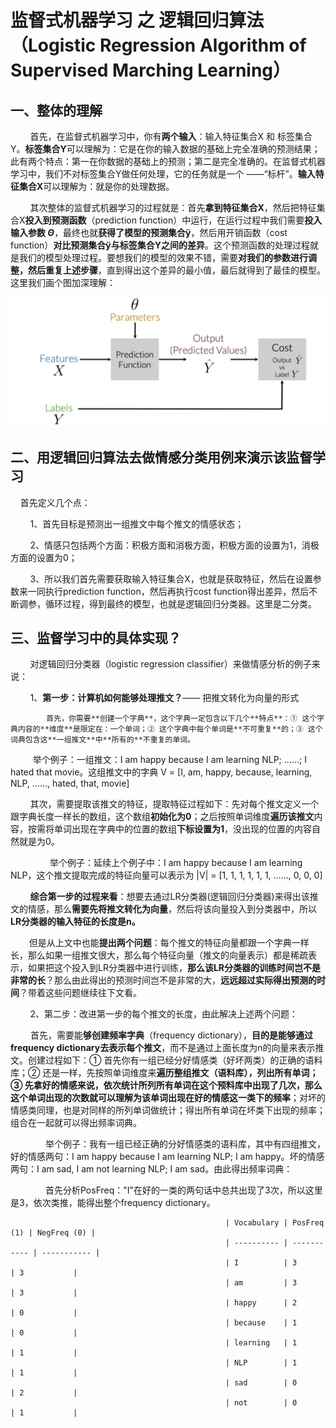 # 监督式机器学习 之 逻辑回归算法（Logistic Regression Algorithm of Supervised Marching Learning）

## 一、整体的理解

        首先，在监督式机器学习中，你有**两个输入**：输入特征集合X 和 标签集合Y。**标签集合Y**可以理解为：它是在你的输入数据的基础上完全准确的预测结果；此有两个特点：第一在你数据的基础上的预测；第二是完全准确的。在监督式机器学习中，我们不对标签集合Y做任何处理，它的任务就是一个 ——“标杆”。**输入特征集合X**可以理解为：就是你的处理数据。

        其次整体的监督式机器学习的过程就是：首先**拿到特征集合X**，然后把特征集合X**投入到预测函数**（prediction function）中运行，在运行过程中我们需要**投入输入参数 $Θ$**，最终也就**获得了模型的预测集合ÿ**，然后用开销函数（cost function）**对比预测集合ÿ与标签集合Y之间的差异**。这个预测函数的处理过程就是我们的模型处理过程。要想我们的模型的效果不错，需要**对我们的参数进行调整，然后重复上述步骤**，直到得出这个差异的最小值，最后就得到了最佳的模型。这里我们画个图加深理解：

![supervised machine learning process](../images/supervised%20machine%20learning%20process.jpg)

## 二、用逻辑回归算法去做情感分类用例来演示该监督学习

    首先定义几个点：

        1、首先目标是预测出一组推文中每个推文的情感状态；

        2、情感只包括两个方面：积极方面和消极方面，积极方面的设置为1，消极方面的设置为0；

        3、所以我们首先需要获取输入特征集合X，也就是获取特征，然后在设置参数来一同执行prediction function，然后再执行cost function得出差异，然后不断调参，循环过程，得到最终的模型，也就是逻辑回归分类器。这里是二分类。

## 三、监督学习中的具体实现？

        对逻辑回归分类器（logistic regression classifier）来做情感分析的例子来说：

        1、**第一步：计算机如何能够处理推文？**—— 把推文转化为向量的形式

            首先，你需要**创建一个字典**，这个字典一定包含以下几个**特点**：① 这个字典内容的**维度**是限定在：一个单词；② 这个字典中每个单词是**不可重复**的；③ 这个词典包含这**一组推文**中**所有的**不重复的单词。

　　         举个例子：一组推文：I am happy because I am learning NLP; ......; I hated that movie。这组推文中的字典 V = [I, am, happy, because, learning, NLP, ......, hated, that, movie]

        其次，需要提取该推文的特征，提取特征过程如下：先对每个推文定义一个跟字典长度一样长的数组，这个数组**初始化为0**；之后按照单词维度**遍历该推文**内容，按需将单词出现在字典中的位置的数组**下标设置为1**，没出现的位置的内容自然就是为0。

                举个例子：延续上个例子中：I am happy because I am learning NLP，这个推文提取完成的特征向量可以表示为 |V| = [1, 1, 1, 1, 1, 1, ......, 0, 0, 0]

        **综合第一步的过程来看**：想要去通过LR分类器(逻辑回归分类器)来得出该推文的情感，那么**需要先将推文转化为向量**，然后将该向量投入到分类器中，所以**LR分类器的输入特征的长度是n。**

　    但是从上文中也能**提出两个问题**：每个推文的特征向量都跟一个字典一样长，那么如果一组推文很大，那么每个特征向量（推文的向量表示）都是稀疏表示，如果把这个投入到LR分类器中进行训练，**那么该LR分类器的训练时间岂不是非常的长**？那么由此得出的预测时间岂不是非常的大，**远远超过实际得出预测的时间**？带着这些问题继续往下文看。

        2、第二步：改进第一步的每个推文的长度，由此解决上述两个问题：

　　 首先，需要能**够创建频率字典**（frequency dictionary），**目的是能够通过frequency dictionary去表示每个推文**，而不是通过上面长度为n的向量来表示推文。创建过程如下：① 首先你有一组已经分好情感类（好坏两类）的正确的语料库；② 还是一样，先按照单词维度来**遍历整组推文（语料库），列出所有单词；**③ 先拿好的情感来说，依次统计所列所有单词在这个预料库中出现了几次，那么**这个单词出现的次数就可以理解为该单词出现在好的情感这一类下的频率**；对坏的情感类同理，也是对同样的所列单词做统计；得出所有单词在坏类下出现的频率；组合在一起就可以得出频率词典。

　　　　举个例子：我有一组已经正确的分好情感类的语料库，其中有四组推文，好的情感两句：I am happy because I am learning NLP; I am happy。坏的情感两句：I am sad, I am not learning NLP; I am sad。由此得出频率词典：

　　　　首先分析PosFreq："I"在好的一类的两句话中总共出现了3次，所以这里是3，依次类推，能得出整个frequency dictionary。

                                                    | Vocabulary | PosFreq (1) | NegFreq (0) |
                                                    | ---------- | ----------- | ----------- |
                                                    | I          | 3           | 3           |
                                                    | am         | 3           | 3           |
                                                    | happy      | 2           | 0           |
                                                    | because    | 1           | 0           |
                                                    | learning   | 1           | 1           |
                                                    | NLP        | 1           | 1           |
                                                    | sad        | 0           | 2           |
                                                    | not        | 0           | 1           |
